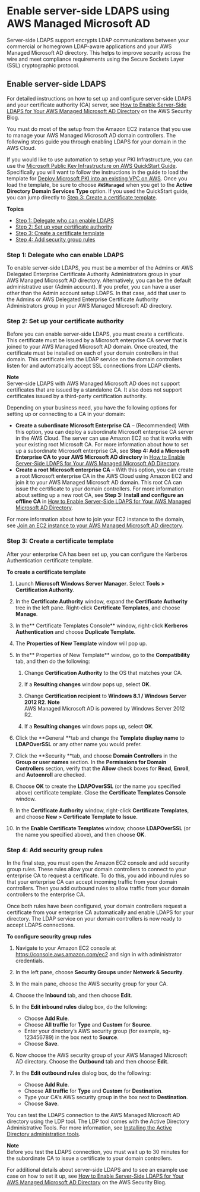 # Enable server\-side LDAPS using AWS Managed Microsoft AD<a name="ms_ad_ldap_server_side"></a>

Server\-side LDAPS support encrypts LDAP communications between your commercial or homegrown LDAP\-aware applications and your AWS Managed Microsoft AD directory\. This helps to improve security across the wire and meet compliance requirements using the Secure Sockets Layer \(SSL\) cryptographic protocol\.

## Enable server\-side LDAPS<a name="enableserversideldaps"></a>

For detailed instructions on how to set up and configure server\-side LDAPS and your certificate authority \(CA\) server, see [How to Enable Server\-Side LDAPS for Your AWS Managed Microsoft AD Directory](https://aws.amazon.com/blogs/security/how-to-enable-ldaps-for-your-aws-microsoft-ad-directory/) on the AWS Security Blog\. 

You must do most of the setup from the Amazon EC2 instance that you use to manage your AWS Managed Microsoft AD domain controllers\. The following steps guide you through enabling LDAPS for your domain in the AWS Cloud\.

If you would like to use automation to setup your PKI Infrastructure, you can use the [Microsoft Public Key Infrastructure on AWS QuickStart Guide](https://aws.amazon.com/quickstart/architecture/microsoft-pki/)\. Specifically you will want to follow the instructions in the guide to load the template for [Deploy Microsoft PKI into an existing VPC on AWS](https://aws-quickstart.github.io/quickstart-microsoft-pki/#_deployment_steps)\. Once you load the template, be sure to choose **`AWSManaged`** when you get to the **Active Directory Domain Services Type** option\. If you used the QuickStart guide, you can jump directly to [Step 3: Create a certificate template](#createcustomcert)\.

**Topics**
+ [Step 1: Delegate who can enable LDAPS](#grantpermsldaps)
+ [Step 2: Set up your certificate authority](#setupca)
+ [Step 3: Create a certificate template](#createcustomcert)
+ [Step 4: Add security group rules](#addgrouprules)

### Step 1: Delegate who can enable LDAPS<a name="grantpermsldaps"></a>

To enable server\-side LDAPS, you must be a member of the Admins or AWS Delegated Enterprise Certificate Authority Administrators group in your AWS Managed Microsoft AD directory\. Alternatively, you can be the default administrative user \(Admin account\)\. If you prefer, you can have a user other than the Admin account setup LDAPS\. In that case, add that user to the Admins or AWS Delegated Enterprise Certificate Authority Administrators group in your AWS Managed Microsoft AD directory\.

### Step 2: Set up your certificate authority<a name="setupca"></a>

Before you can enable server\-side LDAPS, you must create a certificate\. This certificate must be issued by a Microsoft enterprise CA server that is joined to your AWS Managed Microsoft AD domain\. Once created, the certificate must be installed on each of your domain controllers in that domain\. This certificate lets the LDAP service on the domain controllers listen for and automatically accept SSL connections from LDAP clients\. 

**Note**  
Server\-side LDAPS with AWS Managed Microsoft AD does not support certificates that are issued by a standalone CA\. It also does not support certificates issued by a third\-party certification authority\.

Depending on your business need, you have the following options for setting up or connecting to a CA in your domain: 
+ **Create a subordinate Microsoft Enterprise CA** – \(Recommended\) With this option, you can deploy a subordinate Microsoft enterprise CA server in the AWS Cloud\. The server can use Amazon EC2 so that it works with your existing root Microsoft CA\. For more information about how to set up a subordinate Microsoft enterprise CA, see **Step 4: Add a Microsoft Enterprise CA to your AWS Microsoft AD directory** in [How to Enable Server\-Side LDAPS for Your AWS Managed Microsoft AD Directory](https://aws.amazon.com/blogs/security/how-to-enable-ldaps-for-your-aws-microsoft-ad-directory/)\.
+ **Create a root Microsoft enterprise CA** – With this option, you can create a root Microsoft enterprise CA in the AWS Cloud using Amazon EC2 and join it to your AWS Managed Microsoft AD domain\. This root CA can issue the certificate to your domain controllers\. For more information about setting up a new root CA, see **Step 3: Install and configure an offline CA** in [How to Enable Server\-Side LDAPS for Your AWS Managed Microsoft AD Directory](https://aws.amazon.com/blogs/security/how-to-enable-ldaps-for-your-aws-microsoft-ad-directory/)\.

For more information about how to join your EC2 instance to the domain, see [Join an EC2 instance to your AWS Managed Microsoft AD directory](ms_ad_join_instance.md)\.

### Step 3: Create a certificate template<a name="createcustomcert"></a>

After your enterprise CA has been set up, you can configure the Kerberos Authentication certificate template\. 

**To create a certificate template**

1. Launch **Microsoft Windows Server Manager**\. Select **Tools > Certification Authority**\.

1. In the **Certificate Authority** window, expand the **Certificate Authority** tree in the left pane\. Right\-click **Certificate Templates**, and choose **Manage**\.

1. In the** Certificate Templates Console** window, right\-click **Kerberos Authentication** and choose **Duplicate Template**\.

1. The **Properties of New Template** window will pop up\.

1. In the** Properties of New Template** window, go to the **Compatibility** tab, and then do the following:

   1. Change **Certification Authority** to the OS that matches your CA\. 

   1. If a **Resulting changes** window pops up, select **OK**\.

   1. Change **Certification recipient** to **Windows 8\.1 / Windows Server 2012 R2**\.
**Note**  
AWS Managed Microsoft AD is powered by Windows Server 2012 R2\.

   1. If a **Resulting changes** windows pops up, select **OK**\.

1. Click the **General **tab and change the **Template display name** to **LDAPOverSSL** or any other name you would prefer\.

1. Click the **Security **tab, and choose **Domain Controllers** in the **Group or user names** section\. In the **Permissions for Domain Controllers** section, verify that the **Allow** check boxes for **Read**, **Enroll**, and **Autoenroll** are checked\.

1. Choose **OK** to create the **LDAPOverSSL** \(or the name you specified above\) certificate template\. Close the **Certificate Templates Console** window\.

1. In the **Certificate Authority** window, right\-click **Certificate Templates**, and choose **New > Certificate Template to Issue**\.

1. In the **Enable Certificate Templates** window, choose **LDAPOverSSL** \(or the name you specified above\), and then choose **OK**\.

### Step 4: Add security group rules<a name="addgrouprules"></a>

In the final step, you must open the Amazon EC2 console and add security group rules\. These rules allow your domain controllers to connect to your enterprise CA to request a certificate\. To do this, you add inbound rules so that your enterprise CA can accept incoming traffic from your domain controllers\. Then you add outbound rules to allow traffic from your domain controllers to the enterprise CA\.

Once both rules have been configured, your domain controllers request a certificate from your enterprise CA automatically and enable LDAPS for your directory\. The LDAP service on your domain controllers is now ready to accept LDAPS connections\. 

**To configure security group rules**

1. Navigate to your Amazon EC2 console at [https://console\.aws\.amazon\.com/ec2](https://console.aws.amazon.com/ec2) and sign in with administrator credentials\.

1. In the left pane, choose **Security Groups** under **Network & Security**\.

1. In the main pane, choose the AWS security group for your CA\.

1. Choose the **Inbound** tab, and then choose **Edit**\.

1. In the **Edit inbound rules** dialog box, do the following:
   + Choose **Add Rule**\. 
   + Choose **All traffic** for **Type** and **Custom** for **Source**\. 
   + Enter your directory’s AWS security group \(for example, sg\-123456789\) in the box next to **Source**\. 
   + Choose **Save**\.

1. Now choose the AWS security group of your AWS Managed Microsoft AD directory\. Choose the **Outbound** tab and then choose **Edit**\.

1. In the **Edit outbound rules** dialog box, do the following:
   + Choose **Add Rule**\. 
   + Choose **All traffic** for **Type** and **Custom** for **Destination**\. 
   + Type your CA's AWS security group in the box next to **Destination**\. 
   + Choose **Save**\.

You can test the LDAPS connection to the AWS Managed Microsoft AD directory using the LDP tool\. The LDP tool comes with the Active Directory Administrative Tools\. For more information, see [Installing the Active Directory administration tools](ms_ad_install_ad_tools.md)\.

**Note**  
Before you test the LDAPS connection, you must wait up to 30 minutes for the subordinate CA to issue a certificate to your domain controllers\.

For additional details about server\-side LDAPS and to see an example use case on how to set it up, see [How to Enable Server\-Side LDAPS for Your AWS Managed Microsoft AD Directory](https://aws.amazon.com/blogs/security/how-to-enable-ldaps-for-your-aws-microsoft-ad-directory/) on the AWS Security Blog\.